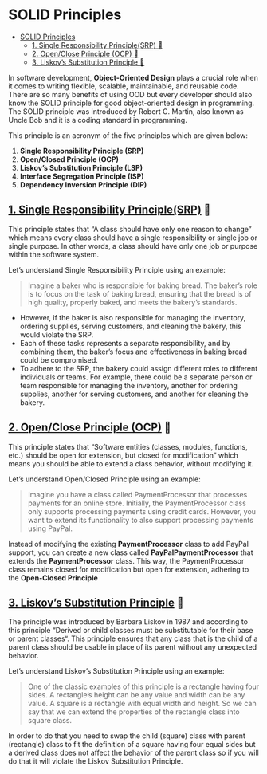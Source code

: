 # SOLID Principles

<!-- TOC -->
* [SOLID Principles](#solid-principles)
  * [1. Single Responsibility Principle(SRP) 🔗](#1-single-responsibility-principle--srp--)
  * [2. Open/Close Principle (OCP) 🔗](#2-openclose-principle--ocp--)
  * [3. Liskov’s Substitution Principle 🔗](#3-liskovs-substitution-principle-)
<!-- TOC -->

In software development, **Object-Oriented Design** plays a crucial role when it comes to writing flexible, scalable, maintainable, and reusable code. There are so many benefits of using OOD but every developer should also know the SOLID principle for good object-oriented design in programming. The SOLID principle was introduced by Robert C. Martin, also known as Uncle Bob and it is a coding standard in programming. 

This principle is an acronym of the five principles which are given below:

1. **Single Responsibility Principle (SRP)**
2. **Open/Closed Principle (OCP)**
3. **Liskov’s Substitution Principle (LSP)**
4. **Interface Segregation Principle (ISP)**
5. **Dependency Inversion Principle (DIP)**

## [1. Single Responsibility Principle(SRP)](_01_single_responsability/README.md) 🔗
This principle states that “A class should have only one reason to change” which means every class should have a single responsibility or single job or single purpose. In other words, a class should have only one job or purpose within the software system.

Let’s understand Single Responsibility Principle using an example:

> Imagine a baker who is responsible for baking bread. The baker’s role is to focus on the task of baking bread, ensuring that the bread is of high quality, properly baked, and meets the bakery’s standards.

* However, if the baker is also responsible for managing the inventory, ordering supplies, serving customers, and cleaning the bakery, this would violate the SRP.
* Each of these tasks represents a separate responsibility, and by combining them, the baker’s focus and effectiveness in baking bread could be compromised.
* To adhere to the SRP, the bakery could assign different roles to different individuals or teams. For example, there could be a separate person or team responsible for managing the inventory, another for ordering supplies, another for serving customers, and another for cleaning the bakery.

## [2. Open/Close Principle (OCP)](_02_open_close/README.md) 🔗

This principle states that “Software entities (classes, modules, functions, etc.) should be open for extension, but closed for modification” which means you should be able to extend a class behavior, without modifying it.

Let’s understand Open/Closed Principle using an example:

> Imagine you have a class called PaymentProcessor that processes payments for an online store. Initially, the PaymentProcessor class only supports processing payments using credit cards. However, you want to extend its functionality to also support processing payments using PayPal.

Instead of modifying the existing **PaymentProcessor** class to add PayPal support, you can create a new class called **PayPalPaymentProcessor** that extends the **PaymentProcessor** class. This way, the PaymentProcessor class remains closed for modification but open for extension, adhering to the **Open-Closed Principle**

## [3. Liskov’s Substitution Principle](_03_liskovs_substitution/README.md) 🔗

The principle was introduced by Barbara Liskov in 1987 and according to this principle “Derived or child classes must be substitutable for their base or parent classes“. This principle ensures that any class that is the child of a parent class should be usable in place of its parent without any unexpected behavior.

Let’s understand Liskov’s Substitution Principle using an example:

> One of the classic examples of this principle is a rectangle having four sides. A rectangle’s height can be any value and width can be any value. A square is a rectangle with equal width and height. So we can say that we can extend the properties of the rectangle class into square class.

In order to do that you need to swap the child (square) class with parent (rectangle) class to fit the definition of a square having four equal sides but a derived class does not affect the behavior of the parent class so if you will do that it will violate the Liskov Substitution Principle.